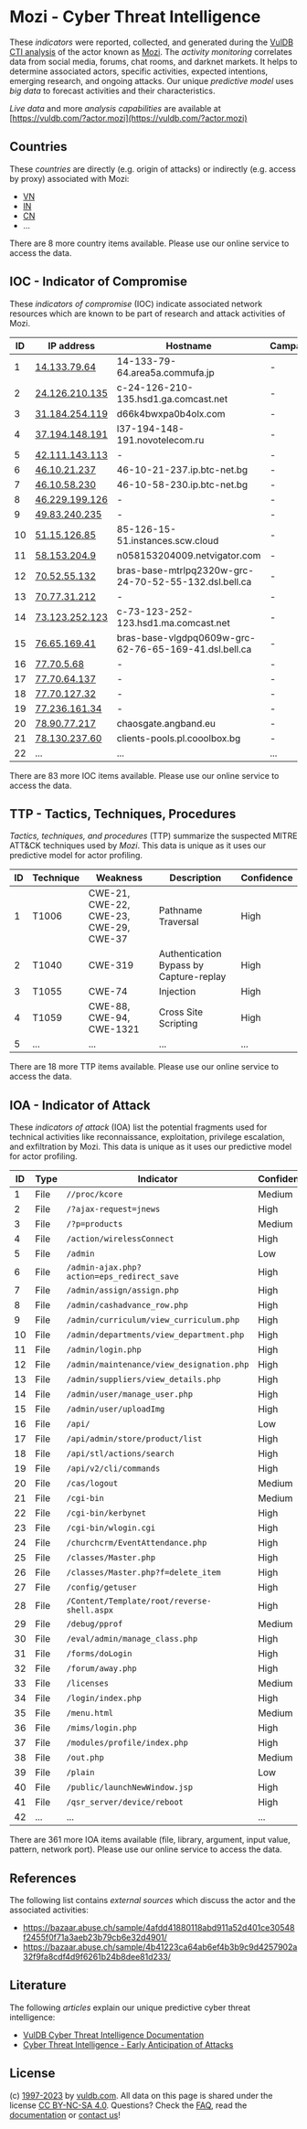 # Mozi - Cyber Threat Intelligence

These _indicators_ were reported, collected, and generated during the [VulDB CTI analysis](https://vuldb.com/?kb.cti) of the actor known as [Mozi](https://vuldb.com/?actor.mozi). The _activity monitoring_ correlates data from social media, forums, chat rooms, and darknet markets. It helps to determine associated actors, specific activities, expected intentions, emerging research, and ongoing attacks. Our unique _predictive model_ uses _big data_ to forecast activities and their characteristics.

_Live data_ and more _analysis capabilities_ are available at [https://vuldb.com/?actor.mozi](https://vuldb.com/?actor.mozi)

## Countries

These _countries_ are directly (e.g. origin of attacks) or indirectly (e.g. access by proxy) associated with Mozi:

* [VN](https://vuldb.com/?country.vn)
* [IN](https://vuldb.com/?country.in)
* [CN](https://vuldb.com/?country.cn)
* ...

There are 8 more country items available. Please use our online service to access the data.

## IOC - Indicator of Compromise

These _indicators of compromise_ (IOC) indicate associated network resources which are known to be part of research and attack activities of Mozi.

ID | IP address | Hostname | Campaign | Confidence
-- | ---------- | -------- | -------- | ----------
1 | [14.133.79.64](https://vuldb.com/?ip.14.133.79.64) | 14-133-79-64.area5a.commufa.jp | - | High
2 | [24.126.210.135](https://vuldb.com/?ip.24.126.210.135) | c-24-126-210-135.hsd1.ga.comcast.net | - | High
3 | [31.184.254.119](https://vuldb.com/?ip.31.184.254.119) | d66k4bwxpa0b4olx.com | - | High
4 | [37.194.148.191](https://vuldb.com/?ip.37.194.148.191) | l37-194-148-191.novotelecom.ru | - | High
5 | [42.111.143.113](https://vuldb.com/?ip.42.111.143.113) | - | - | High
6 | [46.10.21.237](https://vuldb.com/?ip.46.10.21.237) | 46-10-21-237.ip.btc-net.bg | - | High
7 | [46.10.58.230](https://vuldb.com/?ip.46.10.58.230) | 46-10-58-230.ip.btc-net.bg | - | High
8 | [46.229.199.126](https://vuldb.com/?ip.46.229.199.126) | - | - | High
9 | [49.83.240.235](https://vuldb.com/?ip.49.83.240.235) | - | - | High
10 | [51.15.126.85](https://vuldb.com/?ip.51.15.126.85) | 85-126-15-51.instances.scw.cloud | - | High
11 | [58.153.204.9](https://vuldb.com/?ip.58.153.204.9) | n058153204009.netvigator.com | - | High
12 | [70.52.55.132](https://vuldb.com/?ip.70.52.55.132) | bras-base-mtrlpq2320w-grc-24-70-52-55-132.dsl.bell.ca | - | High
13 | [70.77.31.212](https://vuldb.com/?ip.70.77.31.212) | - | - | High
14 | [73.123.252.123](https://vuldb.com/?ip.73.123.252.123) | c-73-123-252-123.hsd1.ma.comcast.net | - | High
15 | [76.65.169.41](https://vuldb.com/?ip.76.65.169.41) | bras-base-vlgdpq0609w-grc-62-76-65-169-41.dsl.bell.ca | - | High
16 | [77.70.5.68](https://vuldb.com/?ip.77.70.5.68) | - | - | High
17 | [77.70.64.137](https://vuldb.com/?ip.77.70.64.137) | - | - | High
18 | [77.70.127.32](https://vuldb.com/?ip.77.70.127.32) | - | - | High
19 | [77.236.161.34](https://vuldb.com/?ip.77.236.161.34) | - | - | High
20 | [78.90.77.217](https://vuldb.com/?ip.78.90.77.217) | chaosgate.angband.eu | - | High
21 | [78.130.237.60](https://vuldb.com/?ip.78.130.237.60) | clients-pools.pl.cooolbox.bg | - | High
22 | ... | ... | ... | ...

There are 83 more IOC items available. Please use our online service to access the data.

## TTP - Tactics, Techniques, Procedures

_Tactics, techniques, and procedures_ (TTP) summarize the suspected MITRE ATT&CK techniques used by _Mozi_. This data is unique as it uses our predictive model for actor profiling.

ID | Technique | Weakness | Description | Confidence
-- | --------- | -------- | ----------- | ----------
1 | T1006 | CWE-21, CWE-22, CWE-23, CWE-29, CWE-37 | Pathname Traversal | High
2 | T1040 | CWE-319 | Authentication Bypass by Capture-replay | High
3 | T1055 | CWE-74 | Injection | High
4 | T1059 | CWE-88, CWE-94, CWE-1321 | Cross Site Scripting | High
5 | ... | ... | ... | ...

There are 18 more TTP items available. Please use our online service to access the data.

## IOA - Indicator of Attack

These _indicators of attack_ (IOA) list the potential fragments used for technical activities like reconnaissance, exploitation, privilege escalation, and exfiltration by Mozi. This data is unique as it uses our predictive model for actor profiling.

ID | Type | Indicator | Confidence
-- | ---- | --------- | ----------
1 | File | `//proc/kcore` | Medium
2 | File | `/?ajax-request=jnews` | High
3 | File | `/?p=products` | Medium
4 | File | `/action/wirelessConnect` | High
5 | File | `/admin` | Low
6 | File | `/admin-ajax.php?action=eps_redirect_save` | High
7 | File | `/admin/assign/assign.php` | High
8 | File | `/admin/cashadvance_row.php` | High
9 | File | `/admin/curriculum/view_curriculum.php` | High
10 | File | `/admin/departments/view_department.php` | High
11 | File | `/admin/login.php` | High
12 | File | `/admin/maintenance/view_designation.php` | High
13 | File | `/admin/suppliers/view_details.php` | High
14 | File | `/admin/user/manage_user.php` | High
15 | File | `/admin/user/uploadImg` | High
16 | File | `/api/` | Low
17 | File | `/api/admin/store/product/list` | High
18 | File | `/api/stl/actions/search` | High
19 | File | `/api/v2/cli/commands` | High
20 | File | `/cas/logout` | Medium
21 | File | `/cgi-bin` | Medium
22 | File | `/cgi-bin/kerbynet` | High
23 | File | `/cgi-bin/wlogin.cgi` | High
24 | File | `/churchcrm/EventAttendance.php` | High
25 | File | `/classes/Master.php` | High
26 | File | `/classes/Master.php?f=delete_item` | High
27 | File | `/config/getuser` | High
28 | File | `/Content/Template/root/reverse-shell.aspx` | High
29 | File | `/debug/pprof` | Medium
30 | File | `/eval/admin/manage_class.php` | High
31 | File | `/forms/doLogin` | High
32 | File | `/forum/away.php` | High
33 | File | `/licenses` | Medium
34 | File | `/login/index.php` | High
35 | File | `/menu.html` | Medium
36 | File | `/mims/login.php` | High
37 | File | `/modules/profile/index.php` | High
38 | File | `/out.php` | Medium
39 | File | `/plain` | Low
40 | File | `/public/launchNewWindow.jsp` | High
41 | File | `/qsr_server/device/reboot` | High
42 | ... | ... | ...

There are 361 more IOA items available (file, library, argument, input value, pattern, network port). Please use our online service to access the data.

## References

The following list contains _external sources_ which discuss the actor and the associated activities:

* https://bazaar.abuse.ch/sample/4afdd41880118abd911a52d401ce30548f2455f0f71a3aeb23b79cb6e32d4901/
* https://bazaar.abuse.ch/sample/4b41223ca64ab6ef4b3b9c9d4257902a32f9fa8cdf4d9f6261b24b8dee81d233/

## Literature

The following _articles_ explain our unique predictive cyber threat intelligence:

* [VulDB Cyber Threat Intelligence Documentation](https://vuldb.com/?kb.cti)
* [Cyber Threat Intelligence - Early Anticipation of Attacks](https://www.scip.ch/en/?labs.20201022)

## License

(c) [1997-2023](https://vuldb.com/?kb.changelog) by [vuldb.com](https://vuldb.com/?kb.about). All data on this page is shared under the license [CC BY-NC-SA 4.0](https://creativecommons.org/licenses/by-nc-sa/4.0/). Questions? Check the [FAQ](https://vuldb.com/?kb.faq), read the [documentation](https://vuldb.com/?kb) or [contact us](https://vuldb.com/?contact)!
